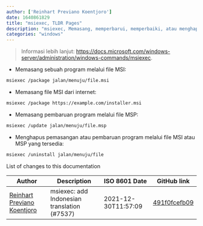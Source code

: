```yaml
---
author: ['Reinhart Previano Koentjoro']
date: 1640861829
title: "msiexec, TLDR Pages"
description: "msiexec, Memasang, memperbarui, memperbaiki, atau menghapus program Windows melalui file MSI dan MSP yang tersedia."
categories: "windows"
---
```

> Informasi lebih lanjut: <https://docs.microsoft.com/windows-server/administration/windows-commands/msiexec>.

- Memasang sebuah program melalui file MSI:

```bash
msiexec /package jalan/menuju/file.msi
```

- Memasang file MSI dari internet:

```bash
msiexec /package https://example.com/installer.msi
```

- Memasang pembaruan program melalui file MSP:

```bash
msiexec /update jalan/menuju/file.msp
```

- Menghapus pemasangan atau pembaruan program melalui file MSI atau MSP yang tersedia:

```bash
msiexec /uninstall jalan/menuju/file
```
List of changes to this documentation


Author | Description | ISO 8601 Date | GitHub link
------|-----|-----|-----
[Reinhart Previano Koentjoro](mailto:reinhart_previano@yahoo.com) | msiexec: add Indonesian translation (#7537) | 2021-12-30T11:57:09 | [491f0fcefb09](https://github.com/tldr-pages/tldr/commit/491f0fcefb096c9de04b5c614c0c173ae5befaff)

